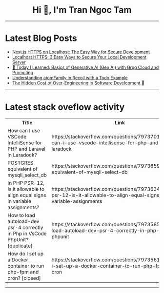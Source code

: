 <h1 align="center">Hi 👋, I'm Tran Ngoc Tam</h1>

---

# Latest Blog Posts 
<!-- BLOG-POST-LIST:START -->
- [Next.js HTTPS on Localhost: The Easy Way for Secure Development](https://dev.to/robbiecahill/nextjs-https-on-localhost-the-easy-way-for-secure-development-2id5)
- [Localhost HTTPS: 3 Easy Ways to Secure Your Local Development Server](https://dev.to/robbiecahill/localhost-https-3-easy-ways-to-secure-your-local-development-server-35i7)
- [🌟 Today I Learned: Basics of Generative AI &lpar;Gen AI&rpar; with Groq Cloud and Prompting](https://dev.to/abhishek-nexgen-dev/today-i-learned-basics-of-generative-ai-gen-ai-with-groq-cloud-and-prompting-4a10)
- [Understanding atomFamily in Recoil with a Todo Example](https://dev.to/safal_bhandari/understanding-atomfamily-in-recoil-with-a-todo-example-18d2)
- [The Hidden Cost of Over-Engineering in Software Development 🤔](https://dev.to/alisamir/the-hidden-cost-of-over-engineering-in-software-development-4dnk)
<!-- BLOG-POST-LIST:END -->

---

# Latest stack oveflow activity
<table>
  <tr><th>Title</th><th>Link</th></tr>
  <!-- STACKOVERFLOW:START --><tr><td>How can I use VSCode IntelliSense for PHP and Laravel in Laradock?</td><td>https://stackoverflow.com/questions/79737017/how-can-i-use-vscode-intellisense-for-php-and-laravel-in-laradock</td></tr><tr><td>POSTGRES equivalent of mysqli_select_db</td><td>https://stackoverflow.com/questions/79736595/postgres-equivalent-of-mysqli-select-db</td></tr><tr><td>In PHP PSR-12, Is it allowable to align equal signs in variable assignments?</td><td>https://stackoverflow.com/questions/79736348/in-php-psr-12-is-it-allowable-to-align-equal-signs-in-variable-assignments</td></tr><tr><td>How to load autoload-dev psr-4 correctly in Php in VsCode PhpUnit? [duplicate]</td><td>https://stackoverflow.com/questions/79735850/how-to-load-autoload-dev-psr-4-correctly-in-php-in-vscode-phpunit</td></tr><tr><td>How do I set up a Docker container to run php-fpm and cron? [closed]</td><td>https://stackoverflow.com/questions/79735614/how-do-i-set-up-a-docker-container-to-run-php-fpm-and-cron</td></tr><!-- STACKOVERFLOW:END -->
</table>

---


